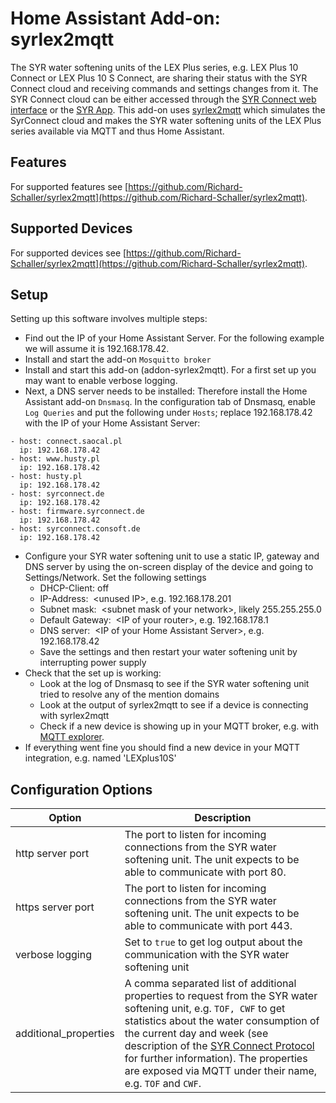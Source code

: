 # Home Assistant Add-on: syrlex2mqtt

The SYR water softening units of the LEX Plus series, e.g. LEX Plus 10 Connect or LEX Plus 10 S Connect, are sharing their status with the SYR Connect cloud and receiving commands and settings changes from it. The SYR Connect cloud can be either accessed through the [SYR Connect web interface](https://syrconnect.de/) or the [SYR App](https://www.syr.de/de/SYR_App). This add-on uses [syrlex2mqtt](https://github.com/Richard-Schaller/syrlex2mqtt) which simulates the SyrConnect cloud and makes the SYR water softening units of the LEX Plus series available via MQTT and thus Home Assistant.

## Features

For supported features see [https://github.com/Richard-Schaller/syrlex2mqtt](https://github.com/Richard-Schaller/syrlex2mqtt).

## Supported Devices

For supported devices see [https://github.com/Richard-Schaller/syrlex2mqtt](https://github.com/Richard-Schaller/syrlex2mqtt).

## Setup

Setting up this software involves multiple steps:

- Find out the IP of your Home Assistant Server. For the following example we will assume it is 192.168.178.42.
- Install and start the add-on `Mosquitto broker`
- Install and start this add-on (addon-syrlex2mqtt). For a first set up you may want to enable verbose logging.
- Next, a DNS server needs to be installed: Therefore install the Home Assistant add-on `Dnsmasq`. In the configuration tab of Dnsmasq, enable `Log Queries` and put the following under `Hosts`; replace 192.168.178.42 with the IP of your Home Assistant Server:
```
- host: connect.saocal.pl
  ip: 192.168.178.42
- host: www.husty.pl
  ip: 192.168.178.42
- host: husty.pl
  ip: 192.168.178.42
- host: syrconnect.de
  ip: 192.168.178.42
- host: firmware.syrconnect.de
  ip: 192.168.178.42
- host: syrconnect.consoft.de
  ip: 192.168.178.42
```

- Configure your SYR water softening unit to use a static IP, gateway and DNS server by using the on-screen display of the device and going to Settings/Network. Set the following settings
  - DHCP-Client: off
  - IP-Address:&nbsp; &lt;unused IP&gt;, e.g. 192.168.178.201
  - Subnet mask:&nbsp; &lt;subnet mask of your network&gt;, likely 255.255.255.0
  - Default Gateway:&nbsp; &lt;IP of your router&gt;, e.g. 192.168.178.1
  - DNS server:&nbsp; &lt;IP of your Home Assistant Server&gt;, e.g. 192.168.178.42
  - Save the settings and then restart your water softening unit by interrupting power supply
- Check that the set up is working:
  - Look at the log of Dnsmasq to see if the SYR water softening unit tried to resolve any of the mention domains 
  - Look at the output of syrlex2mqtt to see if a device is connecting with syrlex2mqtt
  - Check if a new device is showing up in your MQTT broker, e.g. with [MQTT explorer](http://mqtt-explorer.com/).
- If everything went fine you should find a new device in your MQTT integration, e.g. named 'LEXplus10S'

## Configuration Options


Option |  Description 
-|-
http server port | The port to listen for incoming connections from the SYR water softening unit. The unit expects to be able to communicate with port 80.
https server port | The port to listen for incoming connections from the SYR water softening unit. The unit expects to be able to communicate with port 443.
verbose logging | Set to `true` to get log output about the communication with the SYR water softening unit
additional_properties | A comma separated list of additional properties to request from the SYR water softening unit, e.g. `TOF, CWF` to get statistics about the water consumption of the current day and week (see description of the [SYR Connect Protocol](https://github.com/Richard-Schaller/syrlex2mqtt/blob/main/doc/syrconnect-protocol.md) for further information). The properties are exposed via MQTT under their name, e.g. `TOF` and `CWF`.
